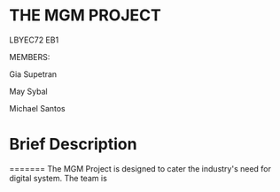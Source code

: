 # THE MGM PROJECT

LBYEC72 EB1

MEMBERS:

Gia Supetran 

May Sybal

Michael Santos 



# Brief Description

=======
The MGM Project is designed to cater the industry's need for digital system. The team is 

